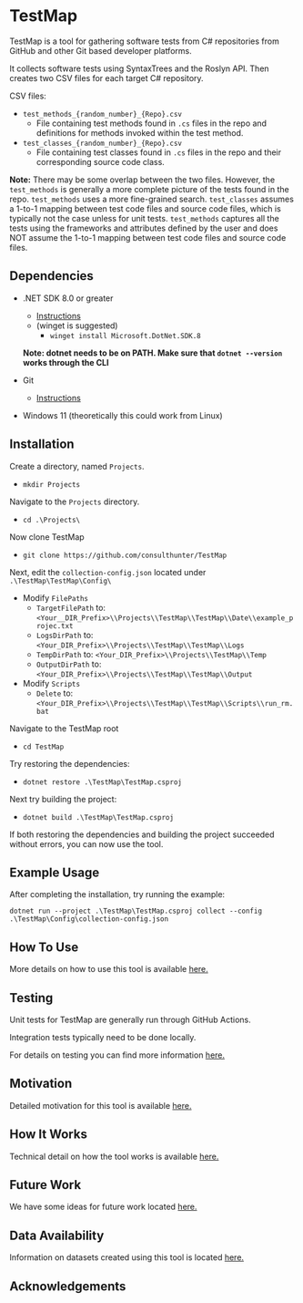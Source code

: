 ﻿# TestMap

TestMap is a tool for gathering software tests from C# repositories from GitHub and other Git based developer platforms.

It collects software tests using SyntaxTrees and the Roslyn API. Then creates two CSV files for each target C# repository.

CSV files:
- ```test_methods_{random_number}_{Repo}.csv```
    - File containing test methods found in ```.cs``` files in the repo and definitions for methods invoked within the test method.
- ```test_classes_{random_number}_{Repo}.csv```
    - File containing test classes found in ```.cs``` files in the repo and their corresponding source code class.

__Note:__ There may be some overlap between the two files. However, the ```test_methods``` is generally a more complete picture of the tests found in the repo.
```test_methods``` uses a more fine-grained search. ```test_classes``` assumes a 1-to-1 mapping between test code files and source code files, which is typically not the case unless for unit tests.
```test_methods``` captures all the tests using the frameworks and attributes defined by the user and does NOT assume the 1-to-1 mapping between test code files and source code files.

## Dependencies


- .NET SDK 8.0 or greater
  - [Instructions](https://dotnet.microsoft.com/en-us/download/dotnet/8.0)
  - (winget is suggested)
      - ```winget install Microsoft.DotNet.SDK.8```

  __Note: dotnet needs to be on PATH. Make sure that ```dotnet --version``` works through the CLI__

- Git
  - [Instructions](https://git-scm.com/downloads/win)
- Windows 11 (theoretically this could work from Linux)


## Installation

Create a directory, named ```Projects```.
- ```mkdir Projects```

Navigate to the ```Projects``` directory.
- ```cd .\Projects\```

Now clone TestMap
- ```git clone https://github.com/consulthunter/TestMap```

Next, edit the ```collection-config.json``` located under ```.\TestMap\TestMap\Config\```
- Modify ```FilePaths```
    - ```TargetFilePath``` to: ```<Your__DIR_Prefix>\\Projects\\TestMap\\TestMap\\Date\\example_projec.txt```
    - ```LogsDirPath``` to: ```<Your_DIR_Prefix>\\Projects\\TestMap\\TestMap\\Logs```
    - ```TempDirPath``` to: ```<Your_DIR_Prefix>\\Projects\\TestMap\\Temp```
    - ```OutputDirPath``` to: ```<Your_DIR_Prefix>\\Projects\\TestMap\\TestMap\\Output```
- Modify ```Scripts```
    - ```Delete``` to:  ```<Your_DIR_Prefix>\\Projects\\TestMap\\TestMap\\Scripts\\run_rm.bat```

Navigate to the TestMap root
- ```cd TestMap```

Try restoring the dependencies:
- ```dotnet restore .\TestMap\TestMap.csproj```

Next try building the project:
- ```dotnet build .\TestMap\TestMap.csproj```

If both restoring the dependencies and building the project succeeded without errors, you can now use the tool.

## Example Usage

After completing the installation, try running the example:

```dotnet run --project .\TestMap\TestMap.csproj collect --config .\TestMap\Config\collection-config.json```

## How To Use

More details on how to use this tool is available [here.](./Docs/HOW-TO-USE.md)

## Testing

Unit tests for TestMap are generally run through GitHub Actions.

Integration tests typically need to be done locally.

For details on testing you can find more information [here.](./Docs/TESTING.md)

## Motivation

Detailed motivation for this tool is available [here.](./Docs/MOTIVATION.md)

## How It Works

Technical detail on how the tool works is available [here.](./Docs/HOW-IT-WORKS.md)

## Future Work

We have some ideas for future work located [here.](./Docs/FUTURE-WORK.md)

## Data Availability

Information on datasets created using this tool is located [here.](./Docs/DATA-AVAILABILITY.md)

## Acknowledgements

